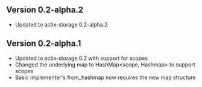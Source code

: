 ## Version 0.2-alpha.2
- Updated to actix-storage 0.2-alpha.2

## Version 0.2-alpha.1
- Updated to actix-storage 0.2 with support for scopes
- Changed the underlying map to HashMap<scope, Hashmap> to support scopes
- Basic implementer's from_hashmap now requires the new map structure
